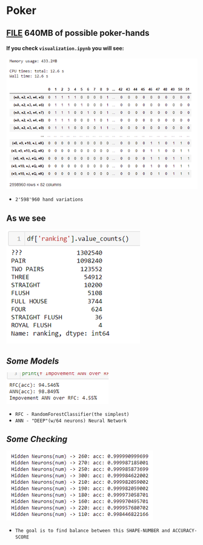 # Poker
## [FILE](https://drive.google.com/drive/folders/1w6PQbn18IxupROkAhsxvVtzbbE1LD_-C?usp=sharing) 640MB of possible poker-hands
#### If you check `visualization.ipynb` you will see:
![visualization](visualization.png)
- `2'598'960 hand variations`

## As we see
![ranking](ranking_hands.png)

## *Some Models*
![ranking](model_scores.png)

- `RFC - RandomForestClassifier(the simplest)`
- `ANN - "DEEP"(w/64 neurons) Neural Network`

## *Some Checking*
![hidden_neurons_accuracy_scores](hidden_neurons_accuracy_scores.png)

- `The goal is to find balance between this SHAPE-NUMBER and ACCURACY-SCORE`
